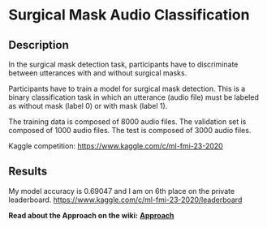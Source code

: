 # Surgical Mask Audio Classification

## Description
In the surgical mask detection task, participants have to discriminate between utterances with and without surgical masks.  

Participants have to train a model for surgical mask detection. This is a binary classification task in which an utterance (audio file) must be labeled as without mask (label 0) or with mask (label 1).  

The training data is composed of 8000 audio files. The validation set is composed of 1000 audio files. The test is composed of 3000 audio files.  

Kaggle competition: https://www.kaggle.com/c/ml-fmi-23-2020  

## Results
My model accuracy is 0.69047 and I am on 6th place on the private leaderboard.
https://www.kaggle.com/c/ml-fmi-23-2020/leaderboard

**Read about the Approach on the wiki:** <a href="https://github.com/mihainsto/surgical-mask-audio-classification/wiki/Approach
">**Approach**</a>

